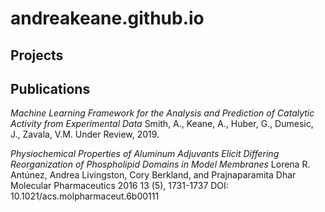 # andreakeane.github.io

## Projects 



## Publications  

*Machine Learning Framework for the Analysis and Prediction of Catalytic Activity from Experimental Data*
Smith, A., Keane, A., Huber, G., Dumesic, J., Zavala, V.M.
Under Review, 2019.

*Physiochemical Properties of Aluminum Adjuvants Elicit Differing Reorganization of Phospholipid Domains in Model Membranes*
Lorena R. Antúnez, Andrea Livingston, Cory Berkland, and Prajnaparamita Dhar
Molecular Pharmaceutics 2016 13 (5), 1731-1737
DOI: 10.1021/acs.molpharmaceut.6b00111
